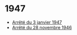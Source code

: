 # 1947

- [Arrêté du 3 janvier 1947](arrete-du-3-janvier-1947)
- [Arrêté du 28 novembre 1946](arrete-du-28-novembre-1946)
